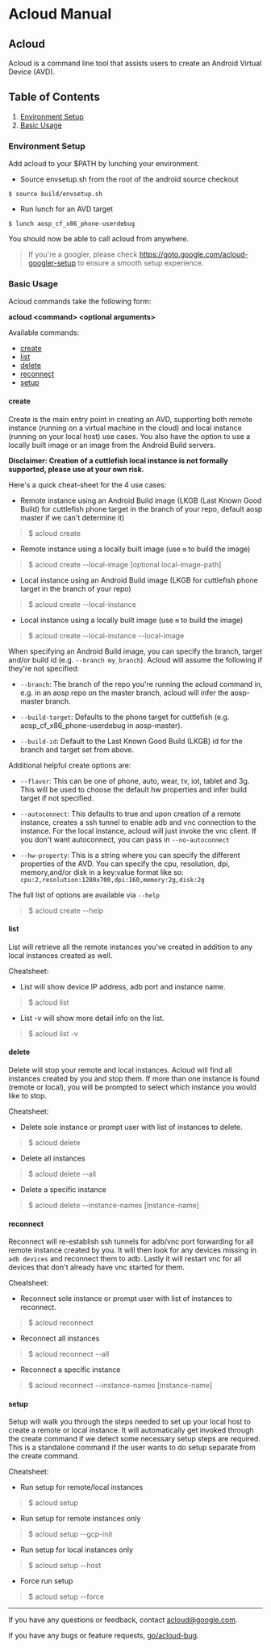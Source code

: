 # **Acloud Manual**

## **Acloud**

Acloud is a command line tool that assists users to create an Android Virtual
Device (AVD).

## **Table of Contents**

1. [Environment Setup](#Environment-Setup)
2. [Basic Usage](#Basic-Usage)

### **Environment Setup**

Add acloud to your $PATH by lunching your environment.

* Source envsetup.sh from the root of the android source checkout

```
$ source build/envsetup.sh
```

* Run lunch for an AVD target

```
$ lunch aosp_cf_x86_phone-userdebug
```


You should now be able to call acloud from anywhere.

> If you're a googler, please check https://goto.google.com/acloud-googler-setup
> to ensure a smooth setup experience.

### **Basic Usage**

Acloud commands take the following form:

**acloud &lt;command&gt; &lt;optional arguments&gt;**

Available commands:

* [create](#create)
* [list](#list)
* [delete](#delete)
* [reconnect](#reconnect)
* [setup](#setup)

#### **create**

Create is the main entry point in creating an AVD, supporting both remote
instance (running on a virtual machine in the cloud) and local instance
(running on your local host) use cases. You also have the option to use
a locally built image or an image from the Android Build servers.

**Disclaimer: Creation of a cuttlefish local instance is not formally supported, please use at your own risk.**

Here's a quick cheat-sheet for the 4 use cases:

* Remote instance using an Android Build image (LKGB (Last Known Good Build)
for cuttlefish phone target in the branch of your repo, default aosp master
if we can't determine it)

> $ acloud create

* Remote instance using a locally built image (use `m` to build the image)

> $ acloud create --local-image [optional local-image-path]

* Local instance using an Android Build image (LKGB for cuttlefish phone
target in the branch of your repo)

> $ acloud create --local-instance

* Local instance using a locally built image (use `m` to build the image)

> $ acloud create --local-instance --local-image

When specifying an Android Build image, you can specify the branch,
target and/or build id (e.g. `--branch my_branch`). Acloud will assume the
following if they're not specified:

* `--branch`: The branch of the repo you're running the acloud command in, e.g.
in an aosp repo on the master branch, acloud will infer the aosp-master branch.

* `--build-target`: Defaults to the phone target for cuttlefish (e.g.
aosp\_cf\_x86\_phone-userdebug in aosp-master).

* `--build-id`: Default to the Last Known Good Build (LKGB) id for the branch and
target set from above.

Additional helpful create options are:

* `--flavor`: This can be one of phone, auto, wear, tv, iot, tablet and 3g.
This will be used to choose the default hw properties and infer build target
if not specified.

* `--autoconnect`: This defaults to true and upon creation of a remote instance,
creates a ssh tunnel to enable adb and vnc connection to the instance. For the
local instance, acloud will just invoke the vnc client. If you don't want
autoconnect, you can pass in `--no-autoconnect`

* `--hw-property`: This is a string where you can specify the different
properties of the AVD. You can specify the cpu, resolution, dpi, memory,and/or
disk in a key:value format like so:
`cpu:2,resolution:1280x700,dpi:160,memory:2g,disk:2g`

The full list of options are available via `--help`

> $ acloud create --help

#### **list**

List will retrieve all the remote instances you've created in addition to
any local instances created as well.

Cheatsheet:

* List will show device IP address, adb port and instance name.

> $ acloud list

* List -v will show more detail info on the list.

> $ acloud list -v


#### **delete**

Delete will stop your remote and local instances. Acloud will find all
instances created by you and stop them. If more than one instance is found
(remote or local), you will be prompted to select which instance you would
like to stop.

Cheatsheet:

* Delete sole instance or prompt user with list of instances to delete.

> $ acloud delete

* Delete all instances

> $ acloud delete --all

* Delete a specific instance

> $ acloud delete --instance-names [instance-name]

#### **reconnect**

Reconnect will re-establish ssh tunnels for adb/vnc port forwarding for all
remote instance created by you. It will then look for any devices missing in
`adb devices` and reconnect them to adb. Lastly it will restart vnc for all
devices that don't already have vnc started for them.

Cheatsheet:

* Reconnect sole instance or prompt user with list of instances to reconnect.

> $ acloud reconnect

* Reconnect all instances

> $ acloud reconnect --all

* Reconnect a specific instance

> $ acloud reconnect --instance-names [instance-name]


#### **setup**

Setup will walk you through the steps needed to set up your local host to
create a remote or local instance. It will automatically get invoked through
the create command if we detect some necessary setup steps are required. This
is a standalone command if the user wants to do setup separate from the create
command.

Cheatsheet:

* Run setup for remote/local instances

> $ acloud setup

* Run setup for remote instances only

> $ acloud setup --gcp-init

* Run setup for local instances only

> $ acloud setup --host

* Force run setup

> $ acloud setup --force

* * *

If you have any questions or feedback, contact [acloud@google.com](mailto:acloud@google.com).

If you have any bugs or feature requests, [go/acloud-bug](http://go/acloud-bug).
